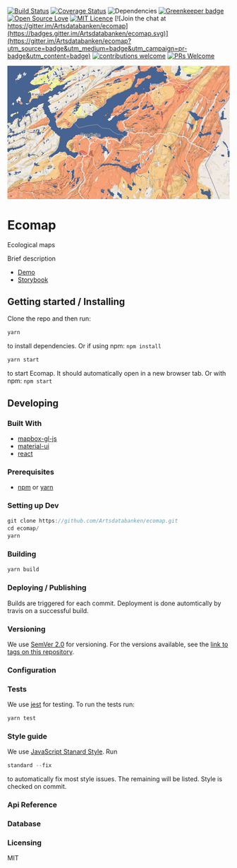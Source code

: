 [![Build Status](https://travis-ci.org/Artsdatabanken/ecomap.svg?branch=master)](https://travis-ci.org/Artsdatabanken/ecomap) [![Coverage Status](https://coveralls.io/repos/github/Artsdatabanken/ecomap/badge.svg?branch=master)](https://coveralls.io/github/Artsdatabanken/ecomap?branch=master)
![Dependencies](https://david-dm.org/artsdatabanken/ecomap.svg)
[![Greenkeeper badge](https://badges.greenkeeper.io/Artsdatabanken/ecomap.svg)](https://greenkeeper.io/)
[![Open Source Love](https://badges.frapsoft.com/os/v2/open-source.svg?v=103)](https://github.com/ellerbrock/open-source-badges/)
[![MIT Licence](https://badges.frapsoft.com/os/mit/mit.svg?v=103)](https://opensource.org/licenses/mit-license.php)
[![Join the chat at https://gitter.im/Artsdatabanken/ecomap](https://badges.gitter.im/Artsdatabanken/ecomap.svg)](https://gitter.im/Artsdatabanken/ecomap?utm_source=badge&utm_medium=badge&utm_campaign=pr-badge&utm_content=badge)
[![contributions welcome](https://camo.githubusercontent.com/926d8ca67df15de5bd1abac234c0603d94f66c00/68747470733a2f2f696d672e736869656c64732e696f2f62616467652f636f6e747269627574696f6e732d77656c636f6d652d627269676874677265656e2e7376673f7374796c653d666c6174)](https://github.com/Artsdatabanken/ecomap/issues)
[![PRs Welcome](https://img.shields.io/badge/PRs-welcome-brightgreen.svg)](CONTRIBUTING.md#pull-requests)

[![Screenshot](doc/screenshot.png "Ecomap screenshot")](http://outgoing-front.surge.sh/)

# Ecomap
Ecological maps

Brief description

* [Demo](http://outgoing-front.surge.sh/)
* [Storybook](http://outgoing-front.surge.sh/storybook)

## Getting started / Installing

Clone the repo and then run:

```javascript
yarn
```

to install dependencies.  Or if using npm: `npm install`

```javascript
yarn start
```

to start Ecomap.  It should automatically open in a new browser tab.  Or with npm: `npm start`

## Developing
### Built With

 * [mapbox-gl-js](https://github.com/mapbox/mapbox-gl-js)
 * [material-ui](https://github.com/callemall/material-ui)
 * [react](https://github.com/facebook/react)

### Prerequisites

 * [npm](https://nodejs.org/en/download/) or [yarn](https://yarnpkg.com/en/)

### Setting up Dev

```javascript
git clone https://github.com/Artsdatabanken/ecomap.git
cd ecomap/
yarn
```

### Building
```javascript
yarn build
```
### Deploying / Publishing

Builds are triggered for each commit.  Deployment is done automtically by travis on a successful build.

### Versioning

We use [SemVer 2.0](http://semver.org/) for versioning. For the versions available, see the [link to tags on this repository](https://github.com/artsdatabanken/ecomap/blob/master/tags).

### Configuration

### Tests

We use [jest](https://facebook.github.io/jest/) for testing.  To run the tests run:

```javascript
yarn test
```
### Style guide

We use [JavaScript Stanard Style](https://standardjs.com/). Run

```javascript
standard --fix
```

to automatically fix most style issues.  The remaining will be listed.  Style is checked on commit.

### Api Reference

### Database

### Licensing

MIT

